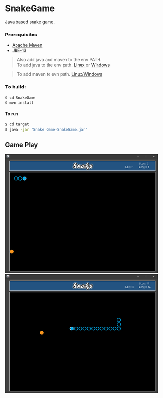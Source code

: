 # SnakeGame
Java based snake game.

### Prerequisites

- [Apache Maven](https://maven.apache.org/download.cgi)
- [JRE-13](https://jdk.java.net/14/)

> Also add java and maven to the env PATH.
<br/>To add java to the env path.
[ Linux ](https://docs.oracle.com/cd/E19062-01/sun.mgmt.ctr36/819-5418/gaznb/index.html)
or
[Windows](https://www.java.com/en/download/help/path.xml)

> To add maven to evn path.
[Linux/Windows](https://maven.apache.org/install.html)

### To build:
```sh
$ cd SnakeGame
$ mvn install
```
#### To run
```sh
$ cd target
$ java -jar "Snake Game-SnakeGame.jar"
```


## Game Play

![Game Start](/images/Start.png)
![Game Play](/images/Mid.png)
